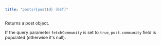 ```yaml
---
title: "posts/{postId} [GET]"
---
```


Returns a post object.

If the query parameter `fetchCommunity` is set to `true`, `post.community` field is populated (otherwise it's null).
